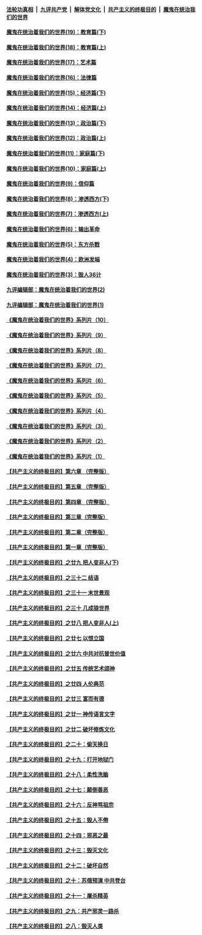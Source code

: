 

####  [法轮功真相](../../../../basic/blob/master/README.md?t=11070302) &nbsp;|&nbsp; [九评共产党](../../../../9ping.md/blob/master/README.md?t=11070302) &nbsp;|&nbsp; [解体党文化](../../../../jtdwh.md/blob/master/README.md?t=11070302)  &nbsp;|&nbsp; [共产主义的终极目的](../../../../gczydzjmd.md/blob/master/README.md?t=11070302) &nbsp;|&nbsp; [魔鬼在统治我们的世界](../../../../mgztzwmdsj.md/blob/master/README.md?t=11070302) 

#### [魔鬼在统治着我们的世界(19)：教育篇(下)](../pages/nsc422/n10564808.md?t=11070302) 

#### [魔鬼在统治着我们的世界(18)：教育篇(上)](../pages/nsc422/n10526970.md?t=11070302) 

#### [魔鬼在统治着我们的世界(17)：艺术篇](../pages/nsc422/n10499093.md?t=11070302) 

#### [魔鬼在统治着我们的世界(16)：法律篇](../pages/nsc422/n10485969.md?t=11070302) 

#### [魔鬼在统治着我们的世界(15)：经济篇(下)](../pages/nsc422/n10469975.md?t=11070302) 

#### [魔鬼在统治着我们的世界(14)：经济篇(上)](../pages/nsc422/n10457370.md?t=11070302) 

#### [魔鬼在统治着我们的世界(13)：政治篇(下)](../pages/nsc422/n10448270.md?t=11070302) 

#### [魔鬼在统治着我们的世界(12)：政治篇(上)](../pages/nsc422/n10444576.md?t=11070302) 

#### [魔鬼在统治着我们的世界(11)：家庭篇(下)](../pages/nsc422/n10440961.md?t=11070302) 

#### [魔鬼在统治着我们的世界(10)：家庭篇(上)](../pages/nsc422/n10435448.md?t=11070302) 

#### [魔鬼在统治着我们的世界(9)：信仰篇](../pages/nsc422/n10432159.md?t=11070302) 

#### [魔鬼在统治着我们的世界(8)：渗透西方(下)](../pages/nsc422/n10429603.md?t=11070302) 

#### [魔鬼在统治着我们的世界(7)：渗透西方(上)](../pages/nsc422/n10426013.md?t=11070302) 

#### [魔鬼在统治着我们的世界(6)：输出革命](../pages/nsc422/n10421536.md?t=11070302) 

#### [魔鬼在统治着我们的世界(5)：东方杀戮](../pages/nsc422/n10417707.md?t=11070302) 

#### [魔鬼在统治着我们的世界(4)：欧洲发端](../pages/nsc422/n10414890.md?t=11070302) 

#### [魔鬼在统治着我们的世界(3)：毁人36计](../pages/nsc422/n10411583.md?t=11070302) 

#### [九评编辑部：魔鬼在统治着我们的世界(2)](../pages/nsc422/n10410036.md?t=11070302) 

#### [九评编辑部：魔鬼在统治着我们的世界(1)](../pages/nsc422/n10406825.md?t=11070302) 

#### [《魔鬼在统治着我们的世界》系列片（10）](../pages/nsc422/n12292670.md?t=11070302) 

#### [《魔鬼在统治着我们的世界》系列片（9）](../pages/nsc422/n12290859.md?t=11070302) 

#### [《魔鬼在统治着我们的世界》系列片（8）](../pages/nsc422/n12287445.md?t=11070302) 

#### [《魔鬼在统治着我们的世界》系列片（7）](../pages/nsc422/n12283425.md?t=11070302) 

#### [《魔鬼在统治着我们的世界》系列片（6）](../pages/nsc422/n12282314.md?t=11070302) 

#### [《魔鬼在统治着我们的世界》系列片（5）](../pages/nsc422/n12281419.md?t=11070302) 

#### [《魔鬼在统治着我们的世界》系列片（4）](../pages/nsc422/n12274024.md?t=11070302) 

#### [《魔鬼在统治着我们的世界》系列片（3）](../pages/nsc422/n12271322.md?t=11070302) 

#### [《魔鬼在统治着我们的世界》系列片（2）](../pages/nsc422/n12269049.md?t=11070302) 

#### [《魔鬼在统治着我们的世界》系列片（1）](../pages/nsc422/n12267575.md?t=11070302) 

#### [【共产主义的终极目的】第六章 （完整版）](../pages/nsc422/n11428913.md?t=11070302) 

#### [【共产主义的终极目的】第五章 （完整版）](../pages/nsc422/n11428912.md?t=11070302) 

#### [【共产主义的终极目的】第四章 （完整版）](../pages/nsc422/n11428907.md?t=11070302) 

#### [【共产主义的终极目的】第三章（完整版）](../pages/nsc422/n11428848.md?t=11070302) 

#### [【共产主义的终极目的】第二章（完整版）](../pages/nsc422/n11428831.md?t=11070302) 

#### [【共产主义的终极目的】第一章（完整版）](../pages/nsc422/n11417651.md?t=11070302) 

#### [【共产主义的终极目的】之廿九 把人变非人(下)](../pages/nsc422/n11344140.md?t=11070302) 

#### [【共产主义的终极目的】之三十二 结语](../pages/nsc422/n11360535.md?t=11070302) 

#### [【共产主义的终极目的】之三十一 末世景观](../pages/nsc422/n11351129.md?t=11070302) 

#### [【共产主义的终极目的】之三十 几成狼世界](../pages/nsc422/n11348280.md?t=11070302) 

#### [【共产主义的终极目的】之廿八 把人变非人(上)](../pages/nsc422/n11340492.md?t=11070302) 

#### [【共产主义的终极目的】之廿七 以恨立国](../pages/nsc422/n11336944.md?t=11070302) 

#### [【共产主义的终极目的】之廿六 中共对抗普世价值](../pages/nsc422/n11324785.md?t=11070302) 

#### [【共产主义的终极目的】之廿五 传统艺术颂神](../pages/nsc422/n11296396.md?t=11070302) 

#### [【共产主义的终极目的】之廿四 人伦典范](../pages/nsc422/n11296397.md?t=11070302) 

#### [【共产主义的终极目的】之廿三 富而有德](../pages/nsc422/n11283598.md?t=11070302) 

#### [【共产主义的终极目的】之廿一 神传语言文字](../pages/nsc422/n11263265.md?t=11070302) 

#### [【共产主义的终极目的】之廿二 破坏修炼文化](../pages/nsc422/n11245728.md?t=11070302) 

#### [【共产主义的终极目的】之二十：偷天换日](../pages/nsc422/n11238846.md?t=11070302) 

#### [【共产主义的终极目的】之十九：打开地狱门](../pages/nsc422/n11206376.md?t=11070302) 

#### [【共产主义的终极目的】之十八：柔性洗脑](../pages/nsc422/n11199994.md?t=11070302) 

#### [【共产主义的终极目的】之十七：颠倒善恶](../pages/nsc422/n11179782.md?t=11070302) 

#### [【共产主义的终极目的】之十六：反神骂祖宗](../pages/nsc422/n11166798.md?t=11070302) 

#### [【共产主义的终极目的】之十五：毁人不倦](../pages/nsc422/n11166792.md?t=11070302) 

#### [【共产主义的终极目的】之十四：邪恶之最](../pages/nsc422/n11150249.md?t=11070302) 

#### [【共产主义的终极目的】之十三：毁灭文化](../pages/nsc422/n11135227.md?t=11070302) 

#### [【共产主义的终极目的】之十二：破坏自然](../pages/nsc422/n11135214.md?t=11070302) 

#### [【共产主义的终极目的】之十：苏俄预演 中共登台](../pages/nsc422/n11118424.md?t=11070302) 

#### [【共产主义的终极目的】之十一：屠杀精英](../pages/nsc422/n11118442.md?t=11070302) 

#### [【共产主义的终极目的】之九：共产邪灵一路杀](../pages/nsc422/n11114139.md?t=11070302) 

#### [【共产主义的终极目的】之八：毁灭人类](../pages/nsc422/n11108503.md?t=11070302) 

